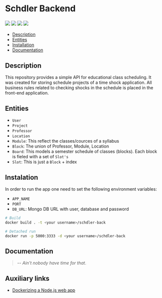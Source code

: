 # Schdler Backend

### <img src="https://img.shields.io/badge/Node.js-339933?style=for-the-badge&logo=nodedotjs&logoColor=white" /> <img src="https://img.shields.io/badge/Express.js-000000?style=for-the-badge&logo=express&logoColor=white" /> <img src="https://img.shields.io/badge/MongoDB-4EA94B?style=for-the-badge&logo=mongodb&logoColor=white" /> <img src="https://img.shields.io/badge/Docker-2CA5E0?style=for-the-badge&logo=docker&logoColor=white"/>

- [Description](#description)
- [Entities](#entities)
- [Installation](#funcionalidades)
- [Documentation](#documentation)

## Description
This repository provides a simple API for educational class scheduling. It was created for storing schedule projects of a time shock application. All business rules related to checking shocks in the schedule is placed in the front-end application.

## Entities
- `User`
- `Project`
- `Professor`
- `Location`
- `Module`: This reflect the classes/cources of a syllabus 
- `Block`: The union of Professor, Module, Location
- `Board`: This models a semester schedule of classes (blocks). Each block is fieled with a set of `Slot's`
- `Slot`: This is just a `Block` + index

## Instalation
In order to run the app one need to set the following environment variables:
- `APP_NAME`
- `PORT`
- `DB_URL`: Mongo DB URL with user, database and password

```sh
# Build
docker build . -t <your username>/schdler-back

# Detached run
docker run -p 5000:3333 -d <your username>/schdler-back
```

## Documentation
> -- _Ain't nobody have time for that_.

## Auxiliary links
- [Dockerizing a Node.js web app](https://nodejs.org/en/docs/guides/nodejs-docker-webapp/)